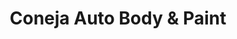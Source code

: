 ---
title: "Coneja Auto Body & Paint"
url: /lakewood/coneja-auto-body-und-paint/
shop: Autowerkstatt
---